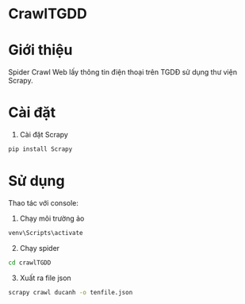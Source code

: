 # CrawlTGDD
# Giới thiệu
Spider Crawl Web lấy thông tin điện thoại trên TGDĐ sử dụng thư viện Scrapy.

# Cài đặt
1. Cài đặt Scrapy
```bash
pip install Scrapy
```
# Sử dụng
Thao tác với console:
1. Chạy môi trường ảo
```bash
venv\Scripts\activate
```
2. Chạy spider
```bash
cd crawlTGDD
```
3. Xuất ra file json
```bash
scrapy crawl ducanh -o tenfile.json
```


